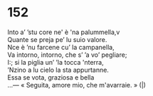 # 152
  
Into a’ ’stu core ne' è 'na palummella,v  
Quante se preja pe’ lu suio valore.  
Nce è ’nu farcene cu’ la campanella,  
Va intorno, intorno, che s’ ’a vo’ pegliare;  
I:; si la piglia un’ ’la tocca 'nterra,  
’Nzino a lu cielo la sta appurtanne.  
Essa se vota, graziosa e bella  
…— « Seguita, amore mio, che m'avarraie. » (|)  
  

